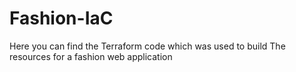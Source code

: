 # Fashion-IaC
Here you can find the Terraform code which was used to build The resources for a fashion web application
